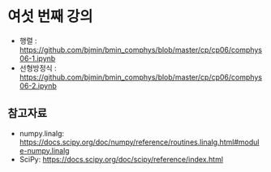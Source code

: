 # 여섯 번째 강의 

* 행렬 : https://github.com/bjmin/bmin_comphys/blob/master/cp/cp06/comphys06-1.ipynb
* 선형방정식 : https://github.com/bjmin/bmin_comphys/blob/master/cp/cp06/comphys06-2.ipynb

## 참고자료
* numpy.linalg: https://docs.scipy.org/doc/numpy/reference/routines.linalg.html#module-numpy.linalg
* SciPy: https://docs.scipy.org/doc/scipy/reference/index.html
